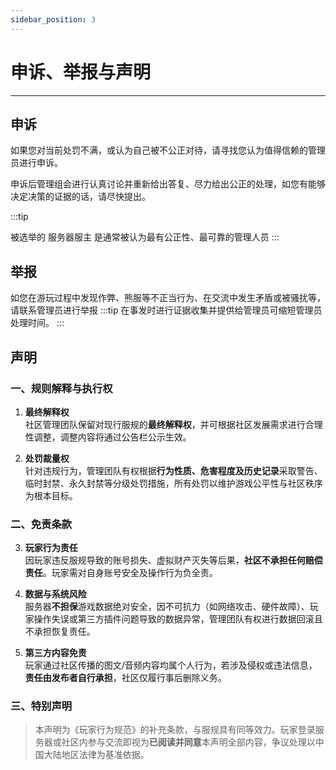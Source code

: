 ```yaml
---
sidebar_position: 3
---
```

# 申诉、举报与声明
***
## 申诉
如果您对当前处罚不满，或认为自己被不公正对待，请寻找您认为值得信赖的管理员进行申诉。

申诉后管理组会进行认真讨论并重新给出答复、尽力给出公正的处理，如您有能够决定决策的证据的话，请尽快提出。

:::tip

被选举的 服务器服主 是通常被认为最有公正性、最可靠的管理人员
:::

## 举报
如您在游玩过程中发现作弊、熊服等不正当行为、在交流中发生矛盾或被骚扰等，请联系管理员进行举报
:::tip
在事发时进行证据收集并提供给管理员可缩短管理员处理时间。
:::

## 声明

### 一、规则解释与执行权

1. **最终解释权**  
   社区管理团队保留对现行服规的**最终解释权**，并可根据社区发展需求进行合理性调整，调整内容将通过公告栏公示生效。  

2. **处罚裁量权**  
   针对违规行为，管理团队有权根据**行为性质、危害程度及历史记录**采取警告、临时封禁、永久封禁等分级处罚措施，所有处罚以维护游戏公平性与社区秩序为根本目标。

### 二、免责条款

3. **玩家行为责任**  
   因玩家违反服规导致的账号损失、虚拟财产灭失等后果，**社区不承担任何赔偿责任**。玩家需对自身账号安全及操作行为负全责。  

4. **数据与系统风险**  
   服务器**不担保**游戏数据绝对安全，因不可抗力（如网络攻击、硬件故障）、玩家操作失误或第三方插件问题导致的数据异常，管理团队有权进行数据回滚且不承担恢复责任。  
   
5. **第三方内容免责**  
   玩家通过社区传播的图文/音频内容均属个人行为，若涉及侵权或违法信息，**责任由发布者自行承担**，社区仅履行事后删除义务。
   
### 三、特别声明
> 本声明为《玩家行为规范》的补充条款，与服规具有同等效力。玩家登录服务器或社区内参与交流即视为**已阅读并同意**本声明全部内容，争议处理以中国大陆地区法律为基准依据。